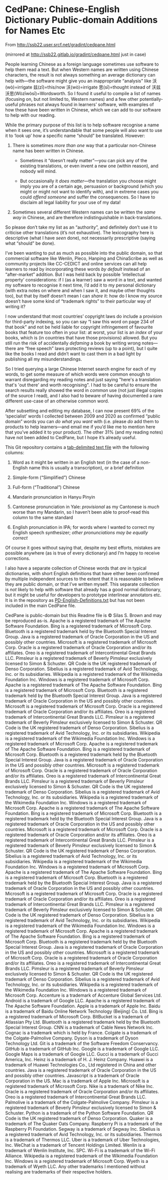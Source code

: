 CedPane: Chinese-English Dictionary Public-domain Additions for Names Etc
=========================================================================

From http://ssb22.user.srcf.net/gradint/cedpane.html

(mirrored at http://ssb22.gitlab.io/gradint/cedpane.html just in case)

People learning Chinese as a foreign language sometimes use software to help them read a text.  But when Western names are written using Chinese characters, the result is not always something an average dictionary can help with—the software might give you an inappropriate “analysis” like 沃(wò)=irrigate 兹(zī)=this/now 沃(wò)=irrigate 思(sī)=thought instead of 沃兹沃思(Wòzīwòsī)=Wordsworth. So I found it useful to compile a list of names (focusing on, but not limited to, Western names) and a few other potentially-useful phrases not always found in learners’ software, with examples of how these have been written in Chinese, which we can add to our software to help with our reading.

While the primary purpose of this list is to help software recognise a name when it sees one, it’s understandable that some people will also want to use it to ‘look up’ how a specific name “should” be translated. However:

  1. There is sometimes _more than one_ way that a particular non-Chinese name has been written in Chinese.

     * Sometimes it “doesn’t really matter”—you can pick any of the existing translations, or even invent a new one (within reason), and nobody will mind.

     * But occasionally it _does matter_—the translation you choose might imply you are of a certain age, persuasion or background (which you might or might not want to identify with), and in extreme cases you could _offend someone_ and suffer the consequences. So I have to disclaim all legal liability for your use of my data!

  2. Sometimes several different Western names can be written the _same way_ in Chinese, and are therefore indistinguishable in back-translations.

So please don’t take my list as an “authority”, and definitely don’t use it to criticise other translations (it’s not exhaustive). The lexicography here is descriptive (what I have _seen_ done), not necessarily prescriptive (saying what “should” be done).

I’ve been wanting to put as much as possible into the public domain, so that commercial software like Wenlin, Pleco, Hanping and ChinaScribe as well as community projects like CC-CEDICT and online services can all help learners to read by incorporating these words _by default_ instead of an “after-market” addition. But I was held back by possible ‘intellectual property’ considerations: if I (as a learner) saw a word in a text, and wanted my software to recognise it next time, I’d add it to my personal dictionary (with extra notes on where and when I saw it, and maybe other thoughts too), but that by itself doesn’t mean I can _share_ it: how do I know my source doesn’t have some kind of “trademark rights” to their particular way of writing it?

I now understand that most countries’ copyright laws do include a provision for third-party indexing, so you can say “I saw this word on page 234 of that book” and not be held liable for copyright infringement of favourite books that feature too often in your list: at worst, your list is an _index_ of your books, which is (in countries that have those provisions) allowed. But you still run the risk of accidentally _defaming_ a book by writing wrong notes—there are “free speech” laws protecting reviews (up to a point), but I quite like the books I read and didn’t want to cast them in a bad light by publishing all my misunderstandings.

So I tried querying a large Chinese Internet search engine for each of my words, to get some measure of which words were common enough to warrant disregarding my reading notes and just saying "here's a translation that's 'out there' and worth recognising". I had to be careful to ensure the search results really showed the word in _common_ use (not just illegal copies of the source I read), and I also had to beware of having documented a rare different use-case of an otherwise common word.

After subsetting and editing my database, I can now present 69% of the ‘specialist’ words I collected between 2009 and 2020 as confirmed “public domain” words you can _do what you want_ with (i.e. please _do_ add them to products to help learners—and email me if you’d like me to mention here that you’ve added it to your product). The other 31% (and my reading notes) have not been added to CedPane, but I hope it’s already useful.

This Git repository contains a [tab-delimited text file](cedpane.txt) with the following columns:

1. Word as it might be written in an English text (in the case of a non-English name this is usually a transcription), or a brief definition

2. Simple-form (“Simplified”) Chinese

3. Full-form (“Traditional”) Chinese

4. Mandarin pronunciation in Hanyu Pinyin

5. Cantonese pronunciation in Yale: _provisional_ as my Cantonese is _much_ worse than my Mandarin, so I haven’t been able to proof-read this column to the same standard

6. English pronunciation in IPA; for words where I wanted to correct my English speech synthesizer; _other pronunciations may be equally correct_

Of course it goes without saying that, despite my best efforts, mistakes are possible anywhere (as is true of every dictionary) and I’m happy to receive corrections.

I also have a separate collection of Chinese words that _are_ in typical dictionaries, with short English definitions that have either been confirmed by multiple independent sources to the extent that it is reasonable to believe they are public domain, or that I’ve written myself.  This separate collection is _not_ likely to help with software that already has a good normal dictionary, but it might be useful for developers to prototype interlinear annotators etc.  It is in the repository as [PD-English-Definitions.txt](PD-English-Definitions.txt) but has not been included in the main CedPane file.

CedPane is public-domain but this Readme file is © Silas S. Brown and may be reproduced as-is.
Apache is a registered trademark of The Apache Software Foundation.
Bing is a registered trademark of Microsoft Corp.
Bluetooth is a registered trademark held by the Bluetooth Special Interest Group.
Java is a registered trademark of Oracle Corporation in the US and possibly other countries.
Microsoft is a registered trademark of Microsoft Corp.
Oracle is a registered trademark of Oracle Corporation and/or its affiliates.
Oreo is a registered trademark of Intercontinental Great Brands LLC.
Pimsleur is a registered trademark of Beverly Pimsleur exclusively licensed to Simon &amp; Schuster.
QR Code is the UK registered trademark of Denso Corporation.
Sibelius is a registered trademark of Avid Technology, Inc. or its subsidiaries.
Wikipedia is a registered trademark of the Wikimedia Foundation Inc.
Windows is a registered trademark of Microsoft Corp.
Apache is a registered trademark of The Apache Software Foundation.
Bing is a registered trademark of Microsoft Corp.
Bluetooth is a registered trademark held by the Bluetooth Special Interest Group.
Java is a registered trademark of Oracle Corporation in the US and possibly other countries.
Microsoft is a registered trademark of Microsoft Corp.
Oracle is a registered trademark of Oracle Corporation and/or its affiliates.
Oreo is a registered trademark of Intercontinental Great Brands LLC.
Pimsleur is a registered trademark of Beverly Pimsleur exclusively licensed to Simon &amp; Schuster.
QR Code is the UK registered trademark of Denso Corporation.
Sibelius is a registered trademark of Avid Technology, Inc. or its subsidiaries.
Wikipedia is a registered trademark of the Wikimedia Foundation Inc.
Windows is a registered trademark of Microsoft Corp.
Apache is a registered trademark of The Apache Software Foundation.
Bing is a registered trademark of Microsoft Corp.
Bluetooth is a registered trademark held by the Bluetooth Special Interest Group.
Java is a registered trademark of Oracle Corporation in the US and possibly other countries.
Microsoft is a registered trademark of Microsoft Corp.
Oracle is a registered trademark of Oracle Corporation and/or its affiliates.
Oreo is a registered trademark of Intercontinental Great Brands LLC.
Pimsleur is a registered trademark of Beverly Pimsleur exclusively licensed to Simon &amp; Schuster.
QR Code is the UK registered trademark of Denso Corporation.
Sibelius is a registered trademark of Avid Technology, Inc. or its subsidiaries.
Wikipedia is a registered trademark of the Wikimedia Foundation Inc.
Windows is a registered trademark of Microsoft Corp.
Apache is a registered trademark of The Apache Software Foundation.
Bing is a registered trademark of Microsoft Corp.
Bluetooth is a registered trademark held by the Bluetooth Special Interest Group.
Java is a registered trademark of Oracle Corporation in the US and possibly other countries.
Microsoft is a registered trademark of Microsoft Corp.
Oracle is a registered trademark of Oracle Corporation and/or its affiliates.
Oreo is a registered trademark of Intercontinental Great Brands LLC.
Pimsleur is a registered trademark of Beverly Pimsleur exclusively licensed to Simon &amp; Schuster.
QR Code is the UK registered trademark of Denso Corporation.
Sibelius is a registered trademark of Avid Technology, Inc. or its subsidiaries.
Wikipedia is a registered trademark of the Wikimedia Foundation Inc.
Windows is a registered trademark of Microsoft Corp.
Apache is a registered trademark of The Apache Software Foundation.
Bing is a registered trademark of Microsoft Corp.
Bluetooth is a registered trademark held by the Bluetooth Special Interest Group.
Java is a registered trademark of Oracle Corporation in the US and possibly other countries.
Microsoft is a registered trademark of Microsoft Corp.
Oracle is a registered trademark of Oracle Corporation and/or its affiliates.
Oreo is a registered trademark of Intercontinental Great Brands LLC.
Pimsleur is a registered trademark of Beverly Pimsleur exclusively licensed to Simon &amp; Schuster.
QR Code is the UK registered trademark of Denso Corporation.
Sibelius is a registered trademark of Avid Technology, Inc. or its subsidiaries.
Wikipedia is a registered trademark of the Wikimedia Foundation Inc.
Windows is a registered trademark of Microsoft Corp.
Apache is a registered trademark of The Apache Software Foundation.
Bing is a registered trademark of Microsoft Corp.
Bluetooth is a registered trademark held by the Bluetooth Special Interest Group.
Java is a registered trademark of Oracle Corporation in the US and possibly other countries.
Microsoft is a registered trademark of Microsoft Corp.
Oracle is a registered trademark of Oracle Corporation and/or its affiliates.
Oreo is a registered trademark of Intercontinental Great Brands LLC.
Pimsleur is a registered trademark of Beverly Pimsleur exclusively licensed to Simon &amp; Schuster.
QR Code is the UK registered trademark of Denso Corporation.
Sibelius is a registered trademark of Avid Technology, Inc. or its subsidiaries.
Wikipedia is a registered trademark of the Wikimedia Foundation Inc.
Windows is a registered trademark of Microsoft Corp.
Accenture is a trademark of Accenture Global Services Ltd.
Android is a trademark of Google LLC.
Apache is a registered trademark of The Apache Software Foundation.
Apple is a trademark of Apple Inc.
Baidu is a trademark of Baidu Online Network Technology (Beijing) Co. Ltd.
Bing is a registered trademark of Microsoft Corp.
BitBucket is a trademark of Atlassian Pty Ltd.
Bluetooth is a registered trademark held by the Bluetooth Special Interest Group.
CNN is a trademark of Cable News Network Inc.
Cognac is a trademark which is held by France.
Colgate is a trademark of the Colgate-Palmolive Company.
Dyson is a trademark of Dyson Technology Ltd.
Git is a trademark of the Software Freedom Conservancy.
GitHub is a trademark of GitHub Inc.
Google is a trademark of Google LLC.
Google Maps is a trademark of Google LLC.
Gucci is a trademark of Gucci America, Inc.
Heinz is a trademark of H. J. Heinz Company.
Huawei is a trademark of Huawei Technologies Co., Ltd registered in China and other countries.
Java is a registered trademark of Oracle Corporation in the US and possibly other countries.
Javascript is a trademark of Oracle Corporation in the US.
Mac is a trademark of Apple Inc.
Microsoft is a registered trademark of Microsoft Corp.
Nike is a trademark of Nike Inc.
Oracle is a registered trademark of Oracle Corporation and/or its affiliates.
Oreo is a registered trademark of Intercontinental Great Brands LLC.
Palmolive is a trademark of the Colgate-Palmolive Company.
Pimsleur is a registered trademark of Beverly Pimsleur exclusively licensed to Simon &amp; Schuster.
Python is a trademark of the Python Software Foundation.
QR Code is the UK registered trademark of Denso Corporation.
Quaker is a trademark of The Quaker Oats Company.
Raspberry Pi is a trademark of the Raspberry Pi Foundation.
Segway is a trademark of Segway Inc.
Sibelius is a registered trademark of Avid Technology, Inc. or its subsidiaries.
Thermos is a trademark of Thermos LLC.
Uber is a trademark of Uber Technologies, Inc.
WeChat is a trademark of Tencent Holdings Limited.
Wenlin is a trademark of Wenlin Institute, Inc. SPC.
Wi-Fi is a trademark of the Wi-Fi Alliance.
Wikipedia is a registered trademark of the Wikimedia Foundation Inc.
Windows is a registered trademark of Microsoft Corp.
Wyeth is a trademark of Wyeth LLC.
Any other trademarks I mentioned without realising are trademarks of their respective holders.
